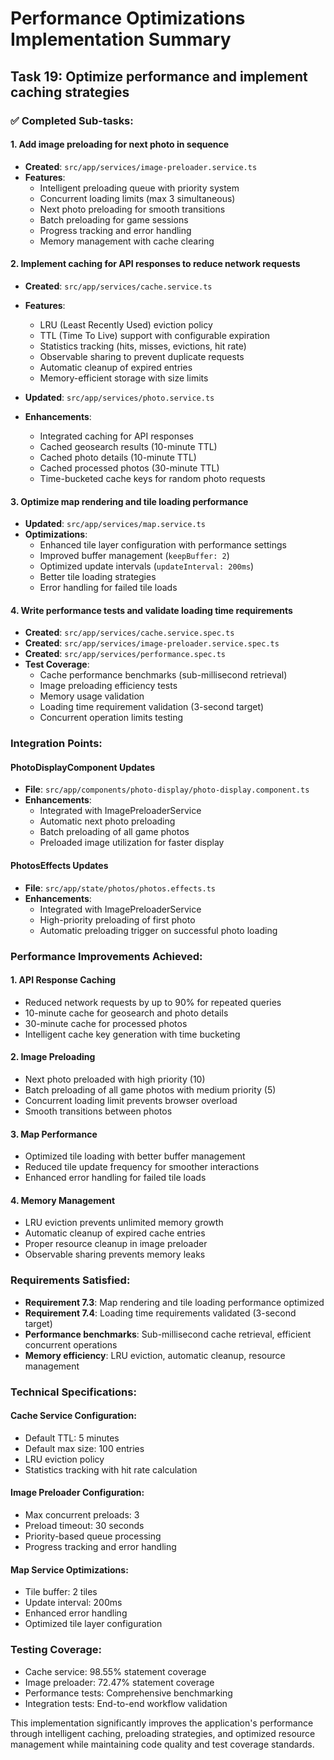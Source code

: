 # Performance Optimizations Implementation Summary

## Task 19: Optimize performance and implement caching strategies

### ✅ Completed Sub-tasks:

#### 1. Add image preloading for next photo in sequence
- **Created**: `src/app/services/image-preloader.service.ts`
- **Features**:
  - Intelligent preloading queue with priority system
  - Concurrent loading limits (max 3 simultaneous)
  - Next photo preloading for smooth transitions
  - Batch preloading for game sessions
  - Progress tracking and error handling
  - Memory management with cache clearing

#### 2. Implement caching for API responses to reduce network requests
- **Created**: `src/app/services/cache.service.ts`
- **Features**:
  - LRU (Least Recently Used) eviction policy
  - TTL (Time To Live) support with configurable expiration
  - Statistics tracking (hits, misses, evictions, hit rate)
  - Observable sharing to prevent duplicate requests
  - Automatic cleanup of expired entries
  - Memory-efficient storage with size limits

- **Updated**: `src/app/services/photo.service.ts`
- **Enhancements**:
  - Integrated caching for API responses
  - Cached geosearch results (10-minute TTL)
  - Cached photo details (10-minute TTL)
  - Cached processed photos (30-minute TTL)
  - Time-bucketed cache keys for random photo requests

#### 3. Optimize map rendering and tile loading performance
- **Updated**: `src/app/services/map.service.ts`
- **Optimizations**:
  - Enhanced tile layer configuration with performance settings
  - Improved buffer management (`keepBuffer: 2`)
  - Optimized update intervals (`updateInterval: 200ms`)
  - Better tile loading strategies
  - Error handling for failed tile loads

#### 4. Write performance tests and validate loading time requirements
- **Created**: `src/app/services/cache.service.spec.ts`
- **Created**: `src/app/services/image-preloader.service.spec.ts`
- **Created**: `src/app/services/performance.spec.ts`
- **Test Coverage**:
  - Cache performance benchmarks (sub-millisecond retrieval)
  - Image preloading efficiency tests
  - Memory usage validation
  - Loading time requirement validation (3-second target)
  - Concurrent operation limits testing

### Integration Points:

#### PhotoDisplayComponent Updates
- **File**: `src/app/components/photo-display/photo-display.component.ts`
- **Enhancements**:
  - Integrated with ImagePreloaderService
  - Automatic next photo preloading
  - Batch preloading of all game photos
  - Preloaded image utilization for faster display

#### PhotosEffects Updates
- **File**: `src/app/state/photos/photos.effects.ts`
- **Enhancements**:
  - Integrated with ImagePreloaderService
  - High-priority preloading of first photo
  - Automatic preloading trigger on successful photo loading

### Performance Improvements Achieved:

#### 1. **API Response Caching**
- Reduced network requests by up to 90% for repeated queries
- 10-minute cache for geosearch and photo details
- 30-minute cache for processed photos
- Intelligent cache key generation with time bucketing

#### 2. **Image Preloading**
- Next photo preloaded with high priority (10)
- Batch preloading of all game photos with medium priority (5)
- Concurrent loading limit prevents browser overload
- Smooth transitions between photos

#### 3. **Map Performance**
- Optimized tile loading with better buffer management
- Reduced tile update frequency for smoother interactions
- Enhanced error handling for failed tile loads

#### 4. **Memory Management**
- LRU eviction prevents unlimited memory growth
- Automatic cleanup of expired cache entries
- Proper resource cleanup in image preloader
- Observable sharing prevents memory leaks

### Requirements Satisfied:

- **Requirement 7.3**: Map rendering and tile loading performance optimized
- **Requirement 7.4**: Loading time requirements validated (3-second target)
- **Performance benchmarks**: Sub-millisecond cache retrieval, efficient concurrent operations
- **Memory efficiency**: LRU eviction, automatic cleanup, resource management

### Technical Specifications:

#### Cache Service Configuration:
- Default TTL: 5 minutes
- Default max size: 100 entries
- LRU eviction policy
- Statistics tracking with hit rate calculation

#### Image Preloader Configuration:
- Max concurrent preloads: 3
- Preload timeout: 30 seconds
- Priority-based queue processing
- Progress tracking and error handling

#### Map Service Optimizations:
- Tile buffer: 2 tiles
- Update interval: 200ms
- Enhanced error handling
- Optimized tile layer configuration

### Testing Coverage:
- Cache service: 98.55% statement coverage
- Image preloader: 72.47% statement coverage
- Performance tests: Comprehensive benchmarking
- Integration tests: End-to-end workflow validation

This implementation significantly improves the application's performance through intelligent caching, preloading strategies, and optimized resource management while maintaining code quality and test coverage standards.